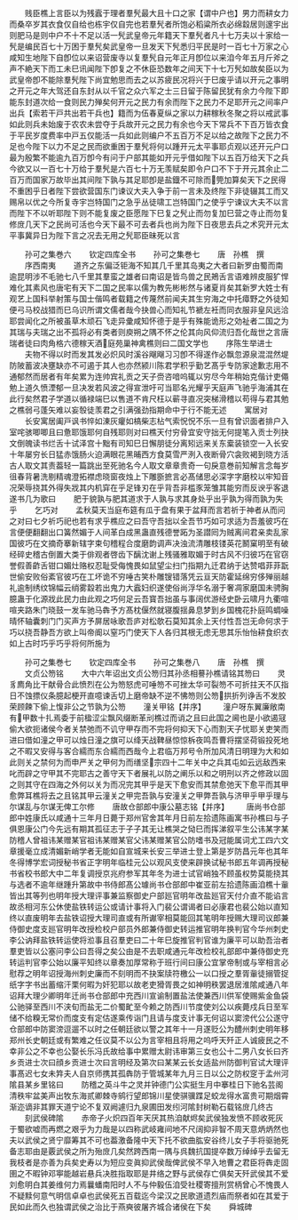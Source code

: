 <!-- { "loadSidebar": true } -->
　　贱臣樵上言臣以为残蠧于理者羣髠最大且十口之家【谓中户也】男力而耕女力而桑卒岁其衣食仅自给也栋宇仅自完也若羣髠者所饱必稻粱所衣必绵縠居则邃宇出则肥马是则中户不十不足以活一髠武皇帝元年籍天下羣髠者凡十七万夫以十家给一髠是编民百七十万困于羣髠矣武皇帝一旦发天下髠悉归平民是时一百七十万家之心咸知生地陛下自卽位以来诏营废寺以复羣髠自元年正月卽位以来洎今年五月斤斧之声不絶天下而工未巳讯闻陛下卽复之不休臣恐数年之间天下十七万髠如故矣臣以为武皇帝卽不能除羣髠陛下尚宜勉思而去之以苏疲民况将兴于巳废乎请以开元之事明之开元之年大驾还自东封从以千官之众六军之士三日留于陈留民犹有余力今陛下即能东封道次给一食则民力殚矣何开元之民力有余而陛下之民力不足耶开元之间率户出兵【索若干戸共出若干兵也】籍而为伍春夏纵之家以力耕稼秋冬聚之将以戒武事如此则兵未始废于农农未尝夺于兵故开元之民力有余也今天下常兵不下百万皆衣食于平民岁度费率中戸五仅能活一兵如此则编户不五百万不足以给之故陛下之民力不足也今陛下以力不足之民而欲重困于羣髠将何以踵开元太平事耶贞观以还开元户口最为殷繁不能逾九百万卽今有问于户部其能如开元乎借如陛下以五百万给天下之兵今欲又以一百七十万给于羣髠是六百七十万无羡赋矣即令户口不下于开元其余止二百万而国家万故毕出其间陛下孰与其足耶卽是盐鐡不可除而筦加算矣天下之民得不重困乎日者陛下尝欲营国东门谏议大夫入争于前一言未及终陛下非徒辍其工而又赐帛以优之今所复寺宇岂特国门之急乎丛徒啸工岂特国门之使乎宁谏议大夫不以言而陛下不以听耶陛下则不能复废之臣愿陛下巳复之髠止而勿复加巳营之寺止而勿复修庻几天下之民尚可活也今天下最不可去者兵也尚为陛下日夜思去兵之术究开元太平事冀异日为陛下言之况去无用之髠耶臣昧死以言

　　孙可之集巻六
　　钦定四库全书
　　孙可之集巻七
　　唐　孙樵　撰
　　序西南夷
　　道齐之东偏泛钜海不知其几千里其岛夷之大者曰新罗由蜀而南逾昆明涉不毛驰七八千里其羣蛮之雄者曰南诏是皆鸟兽之民鴂舌言语难辨皮服犷悍难化其素风也唐宅有天下二国之民率以儒为教先彬彬然与诸夏肖矣其新罗大姓士有观艺上国科举射策与国士偕鸣者载籍之传蔑然前闻夫其生穷海之中托瘴野之外徒知便弓马校战猎而巳乌识所谓文儒者哉今抉兽心而知礼节褫左衽而同衣服非皇风远洽耶尝闻化之所被虽草木顽石飞走异彚咸知怀德于是乎有殊能诡形之効祉者二国之为其瑞与夫瑞之出不孤将必有类者则庾朔之隅不怀之伦其向风仰流归吾化哉世之言唐瑞者徒曰肉角格六德稼天酒庭苑巢神禽樵则曰二国文学也
　　序陈生举进士
　　夫物不得以时而发其发必炽风时溪谷飗飗习习卽不得遂作必飘忽源泉混混然堤防陂蓄波决壅缺亦不可遏于其人也亦然颍川陈君学积乎勤艺髙乎专防家途歉志用不通郁然而居者有年矣累为连帅宾礼贡之天子赍咨喑呜辄以穷尽今年稍始克偕计吏僶勉上道久愤湮郁一旦决发若风波之得宣泄吁可当耶名光耀乎天庭声飞驰乎海浦其在此行矣然君子学道以循禄端巳以售道不肯尺枉以蕲寻直况突梯滑稽以苟得与君其勉之樵弱弓蓬矢难以妄彀徒羡君之引满强劲指期命中于行不能无述
　　寓居对
　　长安寓居阖戸讽书悴如涷灰癯如槁柴志枮气索怳怳不乐一旦有曾识面者排户入室咤骇唧唧且曰惫耶饿耶何自残耶则对曰樵天付穷骨宜安守拙无何提笔入贡士列抉文倒魄读书烂舌十试泽宫十黜有司知巳日懈朋徒分离矧远来关东槖装锁空一入长安十年屡穷长日猛赤饿肠火迫满眼花黑晡西方食莫雪严洌入夜断骨穴衾败褐到晓方活古人取文其责葢轻一篇跳出至死驰名今人取文章章贵奇一句戾意巻前知解言念每岁徂春背暑洗剔精魂澄拓襟虑晓窗夜烛上下雕斵摭言必髙储思必深字字磨校以牢知音况荣辱挠其外得失戕其内机穽在乎足锋刃在乎背吾非槛豕笼雏其能穷而反谀乎客退遂书几为歌曰
　　肥于貌孰与肥其道求于人孰与求其身处乎出乎孰为得而孰为失乎
　　乞巧对
　　孟秋莫天当庭布筵有瓜于盘有果于盆拜而言若祈于神者从而问之对曰七夕祈巧祀也若有求乎樵应之曰吾守吾拙以全吾节巧如可求适为吾羞彼巧在言便便翻翻出口簧然媚于人间革白成黑蛊直残德誉跖为圣譛囘为贼离间君亲卖乱家国彼巧在文摘奇搴新辖字束句稽程合度磨韵调声决浊流清雕枝镂英花鬭窠明至有破经碎史稽古倒置大类于俳观者啓齿下醨沈谢上残骚雅取媚于时古风不归彼巧在官窃誉假善齚舌钳口媚灶赂权忍耻受侮愧畏如鼠望尘扫门指期九迁君纳于达赞唱菲菲翫世偷安败俗紊官彼巧在工坏诡不穷唾古笑朴雕锼错落凭云亘天防霍延绵穷侈殚丽越礼逾制绣纹锦幅云绡雾縠若出鬼力大蠧妇织遂使俗尚浮华名溺于奢凋家磨国未骋胸臆蛊于化源戕此民力由此观之巧何足云吾寳吾拙虽与事阔优游经史卧云啸月九衢喧喧夹路朱门晓鼓一发车驰马犇予方髙枕偃然就寝腹揺鼻息梦到乡国槐花扑庭鸣蜩噪晴怀轴囊刺门门买声方予屏居咏歌吾庐对松欹石莫知其余上天付性吾岂无命何求于巧以挠吾静吾方欲上叫帝阍以窒巧门使天下人各归其根无虑无思其乐怡怡耕食织衣如上古时巧乎巧乎将何所施为













　　孙可之集巻七
　　钦定四库全书
　　孙可之集巻八
　　唐　孙樵　撰
　　文贞公笏铭
　　大中六年诏出文贞公笏归其孙丞相謩孙樵请铭其笏曰
　　灵豸廌角比干献骨合此愤烈在公为笏怒虎可唾笏不可挫太华可裂笏不可折拄天不仄指日不蚀摽仪条臆起梗开直噫谏舌切上磨帝缺不逆不怫笏则公笏拱折列诤舌不发胶荣顾餗下偷上愎非公之节孰为公笏
　　潼关甲铭【并序】
　　潼户呀东翼廉敞南有甲数十扎焉委于前楹涩尘飘风缀断革刓樵过而诮之且曰此国之阃也是小欲遏冦偷大欲扼诸侯今者关禁弛而不讥守甲存而不完将何抑天下心而割天子忧耶关吏笑而进曰借如潼之甲可以烛日潼之旗可以绛天战鞞昼惊惊柝夜鸣吾曹将摆坚荷锻投死地之不暇又安得与客合繻而东合繻而西哉今上君临万邦号令所加风清日明理为大和如此则关之禁何为而申严关之甲何为而缮坚宗四十二年关中之兵其屯如云远敌西来叱而辟之守甲其不完耶古之善守天下者展礼以防之阐乐以和之明刑以齐之修政以固之则其守在四海之外何以关为而况完其甲乎是天下愈安而其禁愈弛天下愈平而其甲愈弊耳樵将去之且铭其甲云潼关之甲完吾孰与安潼关之甲弊吾孰与济甲乎甲乎理与尔谋乱与尔谋无俾工尔修
　　唐故仓部郎中康公墓志铭【并序】
　　唐尚书仓部郎中姓康氏以咸通十三年月日薨于郑州官舍其年月日前左拾遗陈画寓书孙樵曰与子俱恩康公门今先远有期其孤征志于子子其无让樵哭之恸巳而挥涕叙平生公讳某字某防稽人曾祖讳某赠某官祖讳某赠某官父讳某赠某官公防嗜书及冠能属词尤工四六文章援毫立成清媚新峭学者无能如自宣城来长安三举进士登上第是岁防昌元年也其年冬得博学宏词授秘书省正字明年临桂元公以观风支使来辟换试秘书郎五年调再授秘书省校书郎大中二年复调授京兆府参军其年冬为进士试官峭独不顾虽权势莫能挠其与选者不逾年继踵升第故中书侍郎髙公璩尚书仓部郎中崔亚前左拾遗陈画洎樵十軰皆出其等列也明年授大理评事兼监察御史户部廵官明年改盐廵官天付介直不能谄言故丞相河东公休使盐铁转运公或请计事将入门裴公谓谒者曰必康君也裴公始以直知终以直废明年去盐铁诏授大理司直或有所谳宰相莫能回其笔明年授赐大理司议郎兼侍御史度支廵官明年改授检校户部员外郎兼侍御史转运推官明年换判官今华州刺史李公讷拜盐铁转运使将涖事且召羣吏曰二十年巳旋推官判官谁为廉平可以助吾治者羣吏皆以公塞问李公曰吾得之矣公由是不去职咸通元年改检校礼部郎中兼侍御史充转运判官李公始以廉平知终以章奏加厚常称于班行间曰康公宜掌帝制或与宰相言必慰荐之明年诏授海州刺史廉而不刻明而不抉案牍符檄公一以口授之羣胥軰徒搦管捉纸字字书出蓄缩汗栗何暇为奸犯耶以故老吏猾胥畏之如神明秩罢退居淮隂咸通八年诏拜大理少卿明年迁尚书仓部郎中充西川宣谕制置盐法使兼西川供军使赐紫金鱼袋公驰驿至西川不浃旬而盐无二价蜀甿至今赖之防西川节度使刘公以疾薨戍兵日至军储不给糗无常价而度支有定估遂乘传诣门且请与度支计事无何诏以窦滂代公公遂守仓部郎中防窦滂逗遛不以时之任朝廷欲以警之其年十一月遂贬公为醴州刺史明年移郑州长史朝廷或有繁难之任议莫不以公为言宰相且将用之呜呼天歼正人诚疲民之不幸非公之不幸也公娶长乐冯氏故给事中累赠太尉讳审第三女也公十二男八女长曰齐乡贡进士次曰顔乡贡进士次曰言明经及第次曰某某云长女适盐州防御判官试大理评事髙迟七女未筓夫人自京师携其孤犇防于管城某年九月三日以公之防权窆于孟州河隂县某乡里铭曰
　　防稽之英斗牛之灵并钟德门公实挺生月中搴桂日下驰名芸阁清秩牢盆美声出牧东海贰卿棘寺鹓行望郎锦川星使骐骥蹀足蛟龙得水富贵可期烟霄渐迩谪非其罪天道宁论不复双阙遽归九泉圃田发纼河隂封树勒石载铭庻几终古
　　刻武侯碑隂
　　赤帝子火炽四百年天厌其热洎献烬矣武侯独发愤不顾收死灰于蜀欲嘘而再燃之艰乎为力哉是以四称武岐雍间地不尺阔抑非智不周天意炳炳然也夫以武侯之贤宁靡筹其不可也葢激备隆中天下托不欲曲肱安谷终儿女子手将驱驰死备志耶由是覈武侯之所为殆庻几矣然跨西南一隅与呉魏抗国提卒数万绰绰乎去留无我枝者是亦善为兵矣史寿以为短应变眞抑武侯哉俾武侯不早入地曹之君臣将犇走固圉之不暇钟邓寕能越岩悬兵决胜指取耶是井络之野与武侯存亡俱矣天歼武侯其不爱刘愈明白其姜维何力焉曩蟠南阳时人不与仲毅伍洎受社稷寄擅刑赏柄曾心不愧畏人不疑黩何意气明信卓卓也武侯死五百载迄今梁汉之民歌道遗烈庙而祭者如在其爱于民如此而久也独谓武侯之治比于燕奭彼屠齐城合诸侯在下矣
　　舜城碑
